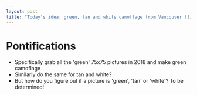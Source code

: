 ```yaml
---
layout: post
title: "Today's idea: green, tan and white camoflage from Vancouver flickr pictures"
---
```

# Pontifications

* Specifically grab all the 'green' 75x75  pictures in 2018 and make green camoflage
* Similarly do the same for tan and white?
* But how do you figure out if a picture is 'green', 'tan' or 'white'? To be determined!